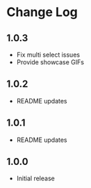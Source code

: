 # Change Log

## 1.0.3

- Fix multi select issues
- Provide showcase GIFs

## 1.0.2

- README updates

## 1.0.1

- README updates

## 1.0.0

- Initial release